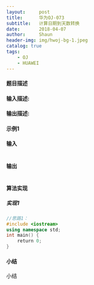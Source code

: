 ```yaml
---
layout:     post
title:      华为OJ-073
subtitle:   计算日期到天数转换
date:       2018-04-07
author:     Shaun
header-img: img/hwoj-bg-1.jpeg
catalog: true
tags:
    - OJ
    - HUAWEI
---
```



#### 题目描述

> 
>

#### 输入描述:

> 

#### 输出描述:

> 

#### 示例1

#### 输入

> ```
>
> ```

#### 输出

> ```
> 
> ```



#### 算法实现



##### 实现1

```C++
//思路1：
#include <iostream>
using namespace std;
int main() {
    return 0;
}
```




#### 小结

小结






